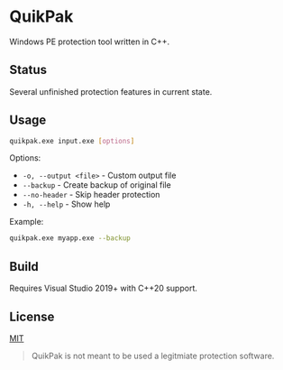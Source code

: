 # QuikPak

Windows PE protection tool written in C++.

## Status
Several unfinished protection features in current state.
## Usage

```bash
quikpak.exe input.exe [options]
```

Options:
- `-o, --output <file>` - Custom output file
- `--backup` - Create backup of original file
- `--no-header` - Skip header protection
- `-h, --help` - Show help

Example:
```bash
quikpak.exe myapp.exe --backup
```

## Build

Requires Visual Studio 2019+ with C++20 support.

## License
[MIT](https://opensource.org/license/mit)
> QuikPak is not meant to be used a legitmiate protection software.
